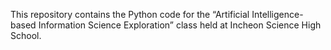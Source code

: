 This repository contains the Python code for the “Artificial Intelligence-based Information Science Exploration” class held at Incheon Science High School.
